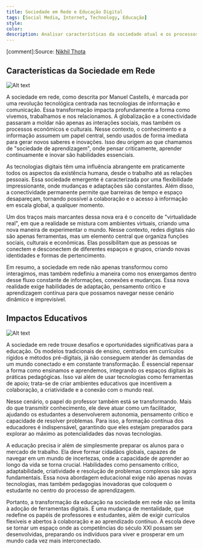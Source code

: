 ```yaml
---
title: Sociedade em Rede e Educação Digital
tags: [Social Media, Internet, Technology, Educação]
style: 
color: 
description: Analisar características da sociedade atual e os processos que aí imbricam, ancoradas, sobretudo, na análise de Manuel Castells, a qual não só procura  dar conta das mudanças sociais ocorridas no final do século XX, como também pretende analisar os desafios que as referidas mudanças implicam a nível da criação de novos ecossistemas educacionais.
---
```


[comment]:Source: [Nikhil Thota](https://medium.com/@nikhilthota/digital-minimalism-ac083064b4e4)

## Características da Sociedade em Rede


![Alt text](https://cssr.github.io/educacao_digital/img1.png "Características da Sociedade em Rede")

A sociedade em rede, como descrita por Manuel Castells, é marcada por uma revolução tecnológica centrada nas tecnologias de informação e comunicação. Essa transformação impacta profundamente a forma como vivemos, trabalhamos e nos relacionamos. A globalização e a conectividade passaram a moldar não apenas as interações sociais, mas também os processos econômicos e culturais. Nesse contexto, o conhecimento e a informação assumem um papel central, sendo usados de forma imediata para gerar novos saberes e inovações. Isso deu origem ao que chamamos de "sociedade de aprendizagem", onde pensar criticamente, aprender continuamente e inovar são habilidades essenciais.

As tecnologias digitais têm uma influência abrangente em praticamente todos os aspectos da existência humana, desde o trabalho até as relações pessoais. Essa sociedade emergente é caracterizada por uma flexibilidade impressionante, onde mudanças e adaptações são constantes. Além disso, a conectividade permanente permite que barreiras de tempo e espaço desapareçam, tornando possível a colaboração e o acesso à informação em escala global, a qualquer momento.

Um dos traços mais marcantes dessa nova era é o conceito de "virtualidade real", em que a realidade se mistura com ambientes virtuais, criando uma nova maneira de experimentar o mundo. Nesse contexto, redes digitais não são apenas ferramentas, mas um elemento central que organiza funções sociais, culturais e econômicas. Elas possibilitam que as pessoas se conectem e desconectem de diferentes espaços e grupos, criando novas identidades e formas de pertencimento.

Em resumo, a sociedade em rede não apenas transformou como interagimos, mas também redefiniu a maneira como nos enxergamos dentro desse fluxo constante de informações, conexões e mudanças. Essa nova realidade exige habilidades de adaptação, pensamento crítico e aprendizagem contínua para que possamos navegar nesse cenário dinâmico e imprevisível.


## Impactos Educativos

![Alt text](https://cssr.github.io/educacao_digital/img2.png "Impactos Educativos")

A sociedade em rede trouxe desafios e oportunidades significativas para a educação. Os modelos tradicionais de ensino, centrados em currículos rígidos e métodos pré-digitais, já não conseguem atender às demandas de um mundo conectado e em constante transformação. É essencial repensar a forma como ensinamos e aprendemos, integrando os espaços digitais às práticas pedagógicas. Isso vai além de usar tecnologias como ferramentas de apoio; trata-se de criar ambientes educativos que incentivem a colaboração, a criatividade e a conexão com o mundo real.

Nesse cenário, o papel do professor também está se transformando. Mais do que transmitir conhecimento, ele deve atuar como um facilitador, ajudando os estudantes a desenvolverem autonomia, pensamento crítico e capacidade de resolver problemas. Para isso, a formação contínua dos educadores é indispensável, garantindo que eles estejam preparados para explorar ao máximo as potencialidades das novas tecnologias.

A educação precisa ir além de simplesmente preparar os alunos para o mercado de trabalho. Ela deve formar cidadãos globais, capazes de navegar em um mundo de incertezas, onde a capacidade de aprender ao longo da vida se torna crucial. Habilidades como pensamento crítico, adaptabilidade, criatividade e resolução de problemas complexos são agora fundamentais. Essa nova abordagem educacional exige não apenas novas tecnologias, mas também pedagogias inovadoras que coloquem o estudante no centro do processo de aprendizagem.

Portanto, a transformação da educação na sociedade em rede não se limita à adoção de ferramentas digitais. É uma mudança de mentalidade, que redefine os papéis de professores e estudantes, além de exigir currículos flexíveis e abertos à colaboração e ao aprendizado contínuo. A escola deve se tornar um espaço onde as competências do século XXI possam ser desenvolvidas, preparando os indivíduos para viver e prosperar em um mundo cada vez mais interconectado.

